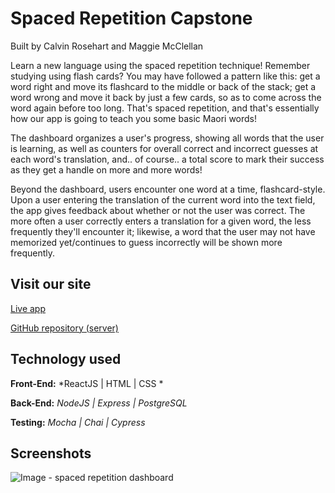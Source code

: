 # Spaced Repetition Capstone
Built by Calvin Rosehart and Maggie McClellan

Learn a new language using the spaced repetition technique! Remember studying using flash cards? You may have followed a pattern like this: get a word right and move its flashcard to the middle or back of the stack; get a word wrong and move it back by just a few cards, so as to come across the word again before too long. That's spaced repetition, and that's essentially how our app is going to teach you some basic Maori words!

The dashboard organizes a user's progress, showing all words that the user is learning, as well as counters for overall correct and incorrect guesses at each word's translation, and.. of course.. a total score to mark their success as they get a handle on more and more words!

Beyond the dashboard, users encounter one word at a time, flashcard-style. Upon a user entering the translation of the current word into the text field, the app gives feedback about whether or not the user was correct. The more often a user correctly enters a translation for a given word, the less frequently they'll encounter it; likewise, a word that the user may not have memorized yet/continues to guess incorrectly will be shown more frequently.


## Visit our site
[Live app](https://spaced-repetition-theta.now.sh/ "Spaced Repetition")

[GitHub repository (server)](https://github.com/thinkful-ei-iguana/calvin-maggie-capstone-server "Spaced Repetition server repo")

## Technology used

**Front-End:** *ReactJS | HTML | CSS *

**Back-End:** *NodeJS | Express | PostgreSQL*

**Testing:** *Mocha | Chai | Cypress*


## Screenshots

![Image - spaced repetition dashboard](https://i.gyazo.com/f25d98350604971cfa2d53f8ab840e05.png)
